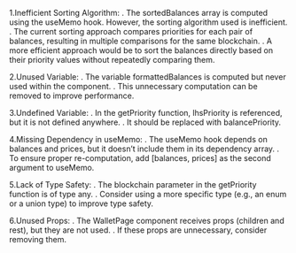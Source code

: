 1.Inefficient Sorting Algorithm:
 . The sortedBalances array is computed using the useMemo hook. However, the sorting algorithm used is inefficient.
 . The current sorting approach compares priorities for each pair of balances, resulting in multiple comparisons for the same blockchain.
 . A more efficient approach would be to sort the balances directly based on their priority values without repeatedly comparing them.

2.Unused Variable:
 . The variable formattedBalances is computed but never used within the component.
 . This unnecessary computation can be removed to improve performance.

3.Undefined Variable:
 . In the getPriority function, lhsPriority is referenced, but it is not defined anywhere.
 . It should be replaced with balancePriority.

4.Missing Dependency in useMemo:
 . The useMemo hook depends on balances and prices, but it doesn’t include them in its dependency array.
 . To ensure proper re-computation, add [balances, prices] as the second argument to useMemo.

5.Lack of Type Safety:
 . The blockchain parameter in the getPriority function is of type any.
 . Consider using a more specific type (e.g., an enum or a union type) to improve type safety.

6.Unused Props:
 . The WalletPage component receives props (children and rest), but they are not used.
 . If these props are unnecessary, consider removing them.